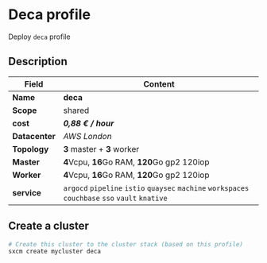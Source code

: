 # Deca profile

Deploy `deca` profile

## Description

| Field          | Content                                                                      |
| -------------- | ---------------------------------------------------------------------------- |
| **Name**       | **deca**                                                                         |
| **Scope**      | shared                                                                       |
| **cost**       | ***0,88 € / hour***                                                                |
| **Datacenter** | _AWS London_                                                                   |
| **Topology**   | **3** master + **3** worker                                                          |
| **Master**     | **4**Vcpu, **16**Go RAM, **120**Go gp2  120iop                                           |
| **Worker**     | **4**Vcpu, **16**Go RAM, **120**Go gp2  120iop                                           |
| **service**    | `argocd` `pipeline` `istio` `quaysec` `machine` `workspaces` `couchbase` `sso` `vault` `knative` |

## Create a cluster

```bash
# Create this cluster to the cluster stack (based on this profile)
sxcm create mycluster deca
```
